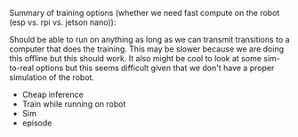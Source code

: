 

Summary of training options (whether we need fast compute on the robot (esp vs. rpi vs. jetson nano)):

Should be able to run on anything as long as we can transmit transitions to a computer that does the training. This may be slower because we are doing this offline but this should work. It also might be cool to look at some sim-to-real options but this seems difficult given that we don't have a proper simulation of the robot.

- Cheap inference
- Train while running on robot
- Sim
- episode